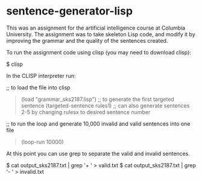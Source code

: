 # sentence-generator-lisp

This was an assignment for the artificial intelligence course at Columbia University. The assignment was to take skeleton Lisp code, and modify it by improving the grammar and the quality of the sentences created.

To run the assignment code using clisp (you may need to download clisp):

  $ clisp
  
In the CLISP interpreter run:

  ;; to load the file into clisp
  > (load "grammar_sks2187.lisp")
  ;; to generate the first targeted sentence
  > (targeted-sentence rules1)
  ;; can also generate sentences 2-5 by changing rulesx to desired sentence number
  
  ;; to run the loop and generate 10,000 invalid and valid sentences into one file
  > (loop-run 10000)
  
At this point you can use grep to separate the valid and invalid sentences. 

  $ cat output_sks2187.txt | grep '+ ' > valid.txt
  $ cat output_sks2187.txt | grep '\- ' > invalid.txt

